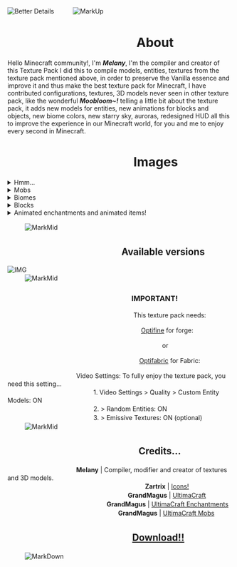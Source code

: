 ![Better Details](https://i.imgur.com/2xE3DHN.png)
ㅤㅤㅤ![MarkUp](https://i.imgur.com/Ax2PEYh.png)

# ㅤㅤㅤㅤㅤㅤㅤㅤㅤㅤㅤ  About

Hello Minecraft community!, I'm ***Melany***, I'm the compiler and creator of this Texture Pack I did this to compile models, entities, textures from the texture pack mentioned above, in order to preserve the Vanilla essence and improve it and thus make the best texture pack for Minecraft, I have contributed configurations, textures, 3D models never seen in other texture pack, like the wonderful ***Moobloom~!*** telling a little bit about the texture pack, it adds new models for entities, new animations for blocks and objects, new biome colors, new starry sky, auroras, redesigned HUD all this to improve the experience in our Minecraft world, for you and me to enjoy every second in Minecraft.

# ㅤㅤㅤㅤㅤㅤㅤㅤㅤㅤㅤImages
<details><summary>Hmm...</summary>
<p>

#### ㅤㅤㅤㅤㅤㅤㅤㅤㅤㅤㅤㅤㅤㅤㅤㅤㅤㅤㅤㅤㅤㅤㅤThat's it... a Moobloom!

![Moobloom](https://i.imgur.com/ypcSecF.jpeg)
</p>
</details>

<details><summary>Mobs</summary>
<p>

#### ㅤㅤㅤㅤㅤㅤㅤㅤㅤㅤㅤㅤㅤㅤㅤMobs with variants depending on biome or probability ✨.

![IMG](https://i.imgur.com/4yDvFzH.png)

#### ㅤㅤㅤㅤㅤㅤㅤㅤㅤㅤㅤㅤㅤㅤㅤㅤㅤㅤㅤㅤAurora and mobs on ice spikes.

![IMG](https://i.imgur.com/VlhxFMc.png)

#### ㅤㅤㅤㅤㅤㅤㅤㅤㅤㅤㅤㅤㅤㅤㅤㅤㅤㅤㅤㅤㅤㅤㅤDrowned in the ocean

![IMG](https://i.imgur.com/iGAps5D.png)

![IMG](https://i.imgur.com/2JceNBH.png)

![IMG](https://i.imgur.com/v6A1oiT.png)

#### ㅤㅤㅤㅤㅤㅤㅤㅤㅤㅤㅤㅤㅤㅤㅤㅤㅤㅤㅤㅤㅤㅤㅤPigs, cows and sheep!

![IMG](https://i.imgur.com/SB1qsAE.jpeg)

#### ㅤㅤㅤㅤㅤㅤㅤㅤㅤㅤㅤㅤㅤㅤㅤㅤㅤㅤㅤㅤㅤㅤㅤㅤㅤㅤㅤMuuu!

![IMG](https://i.imgur.com/Xg5CrIq.jpeg)

#### ㅤㅤㅤㅤㅤㅤㅤㅤㅤㅤㅤㅤㅤㅤㅤㅤㅤㅤㅤㅤㅤㅤㅤㅤㅤㅤChickens!

![IMG](https://i.imgur.com/DsyueSE.jpeg)

</p>
</details>

<details><summary>Biomes</summary>
<p>

#### ㅤㅤㅤㅤㅤㅤㅤㅤㅤㅤㅤㅤㅤㅤㅤㅤㅤㅤㅤㅤㅤㅤㅤㅤㅤㅤㅤFloral

![IMG](https://i.imgur.com/vCspVeb.png)

#### ㅤㅤㅤㅤㅤㅤㅤㅤㅤㅤㅤㅤㅤㅤㅤㅤㅤㅤㅤㅤㅤㅤㅤㅤㅤBirch Forest

![IMG](https://i.imgur.com/yHioWEQ.png)

#### ㅤㅤㅤㅤㅤㅤㅤㅤㅤㅤㅤㅤㅤㅤㅤㅤㅤㅤㅤㅤㅤㅤㅤㅤㅤㅤSwamp

![IMG](https://i.imgur.com/JDG1F6B.jpg)
</p>
</details>

<details><summary>Blocks</summary>
<p>

#### ㅤㅤㅤㅤㅤㅤㅤㅤㅤㅤㅤㅤㅤㅤ3D blocks, connected textures, luminescence and more!

![IMG](https://i.imgur.com/WtsUkAX.jpg)

#### ㅤㅤㅤㅤㅤㅤㅤㅤㅤㅤㅤㅤㅤㅤㅤㅤㅤㅤㅤㅤㅤㅤㅤㅤㅤㅤㅤHoney!

![IMG](https://i.imgur.com/NiPJfBb.png)
</p>
</details>

<details><summary>Animated enchantments and animated items!</summary>
<p>

#### ㅤㅤㅤㅤㅤㅤㅤㅤㅤㅤㅤㅤㅤㅤㅤㅤㅤㅤAnimations in enchanted books and Items

ㅤㅤㅤㅤㅤㅤㅤㅤㅤ![IMG](https://i.ibb.co/9sT19tB/ezgif-3-102c4d87f8.gif)

#### ㅤㅤㅤㅤㅤㅤㅤㅤㅤㅤㅤㅤㅤㅤㅤㅤㅤㅤㅤㅤㅤAnimated and varied items

ㅤㅤㅤㅤㅤㅤㅤㅤㅤ![IMG](https://i.imgur.com/UdElclO.gif)
</p>
</details>

ㅤㅤㅤ![MarkMid](https://i.imgur.com/sUpjK34.png)

## ㅤㅤㅤㅤㅤㅤㅤㅤㅤㅤㅤㅤㅤ Available versions

![IMG](https://i.imgur.com/QACScbP.png)
<br>
ㅤㅤㅤ![MarkMid](https://i.imgur.com/sUpjK34.png)
### ㅤㅤㅤㅤㅤㅤㅤㅤㅤㅤㅤㅤㅤ ㅤㅤㅤㅤㅤ  IMPORTANT!

ㅤㅤㅤㅤㅤㅤㅤㅤㅤㅤㅤㅤㅤㅤㅤㅤㅤㅤㅤㅤㅤㅤThis texture pack needs:
 
ㅤㅤㅤㅤㅤㅤㅤㅤㅤㅤㅤㅤㅤㅤㅤㅤㅤㅤㅤㅤㅤㅤㅤ   [Optifine](https://optifine.net/downloads) for forge:

 
ㅤㅤㅤㅤㅤㅤㅤㅤㅤㅤㅤㅤㅤㅤㅤㅤㅤㅤㅤㅤㅤㅤㅤㅤㅤㅤㅤor
 
ㅤㅤㅤㅤㅤㅤㅤㅤㅤㅤㅤㅤㅤㅤㅤㅤㅤㅤㅤㅤㅤㅤㅤ[Optifabric](https://www.curseforge.com/minecraft/mc-mods/optifabric) for Fabric:

 
ㅤㅤㅤㅤㅤㅤㅤㅤㅤㅤㅤㅤVideo Settings: To fully enjoy the texture pack, you need this setting...
<br>ㅤㅤㅤㅤㅤㅤㅤㅤㅤㅤㅤㅤㅤㅤㅤ1. Video Settings > Quality > Custom Entity Models: ON
<br>ㅤㅤㅤㅤㅤㅤㅤㅤㅤㅤㅤㅤㅤㅤㅤ2. > Random Entities: ON
<br>ㅤㅤㅤㅤㅤㅤㅤㅤㅤㅤㅤㅤㅤㅤㅤ3. > Emissive Textures: ON (optional)
<br>
ㅤㅤㅤ![MarkMid](https://i.imgur.com/sUpjK34.png)

## ㅤㅤㅤㅤㅤㅤㅤㅤㅤㅤㅤㅤㅤ ㅤㅤCredits...

ㅤㅤㅤㅤㅤㅤㅤㅤㅤㅤㅤㅤ**Melany** | Compiler, modifier and creator of textures and 3D models.
<br>
ㅤㅤㅤㅤㅤㅤㅤㅤㅤㅤㅤㅤㅤㅤㅤㅤㅤㅤㅤㅤㅤㅤㅤㅤ**Zartrix** | [Icons!](https://www.curseforge.com/minecraft/texture-packs/icons)
<br>
ㅤㅤㅤㅤㅤㅤㅤㅤㅤㅤㅤㅤㅤㅤㅤㅤㅤㅤㅤㅤㅤ**GrandMagus** | [UltimaCraft](https://www.curseforge.com/minecraft/texture-packs/ultimacraft)
<br>
ㅤㅤㅤㅤㅤㅤㅤㅤㅤㅤㅤㅤㅤㅤㅤㅤㅤ  **GrandMagus** | [UltimaCraft Enchantments](https://www.curseforge.com/minecraft/texture-packs/ultimacraft-enchantments)
<br>
ㅤㅤㅤㅤㅤㅤㅤㅤㅤㅤㅤㅤㅤㅤㅤㅤㅤㅤㅤ  **GrandMagus** | [UltimaCraft Mobs](https://www.curseforge.com/minecraft/texture-packs/ultimacraft-mobs)
<br>
## ㅤㅤㅤㅤㅤㅤㅤㅤㅤㅤㅤㅤㅤ ㅤ   [Download!!](https://github.com/MelanyCoffee/Better_Details/releases/tag/Version)

ㅤㅤㅤ![MarkDown](https://i.imgur.com/J4FPDFd.png)
